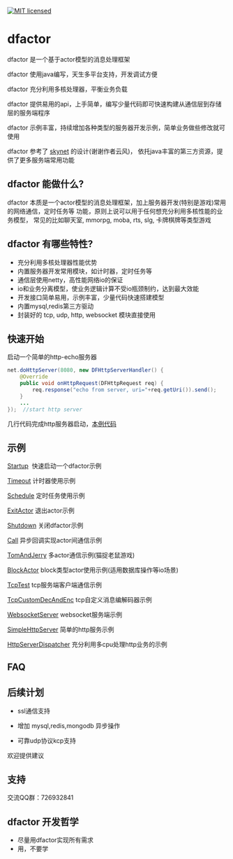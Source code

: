 [![MIT licensed](https://img.shields.io/badge/license-MIT-blue.svg)](./LICENSE)

# dfactor

dfactor 是一个基于actor模型的消息处理框架

dfactor 使用java编写，天生多平台支持，开发调试方便

dfactor 充分利用多核处理器，平衡业务负载

dfactor 提供易用的api，上手简单，编写少量代码即可快速构建从通信层到存储层的服务端程序

dfactor 示例丰富，持续增加各种类型的服务器开发示例，简单业务做些修改就可使用

dfactor 参考了 [skynet](https://github.com/cloudwu/skynet) 的设计(谢谢作者云风)，
依托java丰富的第三方资源，提供了更多服务端常用功能


## dfactor 能做什么?

dfactor 本质是一个actor模型的消息处理框架，加上服务器开发(特别是游戏)常用的网络通信，定时任务等
功能，原则上说可以用于任何想充分利用多核性能的业务模型，
常见的比如聊天室, mmorpg, moba, rts, slg, 卡牌棋牌等类型游戏


## dfactor 有哪些特性?
- 充分利用多核处理器性能优势
- 内置服务器开发常用模块，如计时器，定时任务等
- 通信层使用netty，高性能网络io的保证
- io和业务分离模型，使业务逻辑计算不受io瓶颈制约，达到最大效能
- 开发接口简单易用，示例丰富，少量代码快速搭建模型
- 内置mysql,redis第三方驱动
- 封装好的 tcp, udp, http, websocket 模块直接使用


## 快速开始

启动一个简单的http-echo服务器
```java
net.doHttpServer(8080, new DFHttpServerHandler() {
	@Override
	public void onHttpRequest(DFHttpRequest req) {
		req.response("echo from server, uri="+req.getUri()).send();
	}
	...
});  //start http server
```
几行代码完成http服务器启动，[本例代码](src/test/java/fun/lib/actor/example/SimpleHttpServer.java)



## 示例

[Startup](src/test/java/fun/lib/actor/example/Startup.java)  快速启动一个dfactor示例

[Timeout](src/test/java/fun/lib/actor/example/Timeout.java)  计时器使用示例

[Schedule](src/test/java/fun/lib/actor/example/Schedule.java)  定时任务使用示例

[ExitActor](src/test/java/fun/lib/actor/example/ExitActor.java)  退出actor示例

[Shutdown](src/test/java/fun/lib/actor/example/Shutdown.java)  关闭dfactor示例

[Call](src/test/java/fun/lib/actor/example/Call.java)  异步回调实现actor间通信示例

[TomAndJerry](src/test/java/fun/lib/actor/example/TomAndJerry.java)  多actor通信示例(猫捉老鼠游戏)

[BlockActor](src/test/java/fun/lib/actor/example/BlockActor.java)  block类型actor使用示例(适用数据库操作等io场景)

[TcpTest](src/test/java/fun/lib/actor/example/TcpTest.java)  tcp服务端客户端通信示例

[TcpCustomDecAndEnc](src/test/java/fun/lib/actor/example/TcpCustomDecAndEnc.java)  tcp自定义消息编解码器示例

[WebsocketServer](src/test/java/fun/lib/actor/example/WebsocketServer.java)  websocket服务端示例

[SimpleHttpServer](src/test/java/fun/lib/actor/example/SimpleHttpServer.java)  简单的http服务示例

[HttpServerDispatcher](src/test/java/fun/lib/actor/example/HttpServerDispatcher.java)  充分利用多cpu处理http业务的示例


## FAQ


## 后续计划

- ssl通信支持

- 增加 mysql,redis,mongodb 异步操作

- 可靠udp协议kcp支持

欢迎提供建议


## 支持

交流QQ群：726932841



## dfactor 开发哲学

- 尽量用dfactor实现所有需求
- 用，不要学

